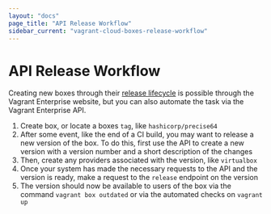 ```yaml
---
layout: "docs"
page_title: "API Release Workflow"
sidebar_current: "vagrant-cloud-boxes-release-workflow"
---
```


# API Release Workflow

Creating new boxes through their [release lifecycle](/docs/vagrant-cloud/boxes/lifecycle.html)
is possible through the Vagrant Enterprise website, but you can also automate
the task via the Vagrant Enterprise API.

1. Create box, or locate a boxes `tag`, like `hashicorp/precise64`
2. After some event, like the end of a CI build, you may want to
release a new version of the box. To do this, first use the API to
create a new version with a version number and a short description
of the changes
3. Then, create any providers associated with the version, like
`virtualbox`
4. Once your system has made the necessary requests to the API and the
version is ready, make a request to the `release` endpoint on the version
5. The version should now be available to users of the box via
the command `vagrant box outdated` or via the automated checks on
`vagrant up`
